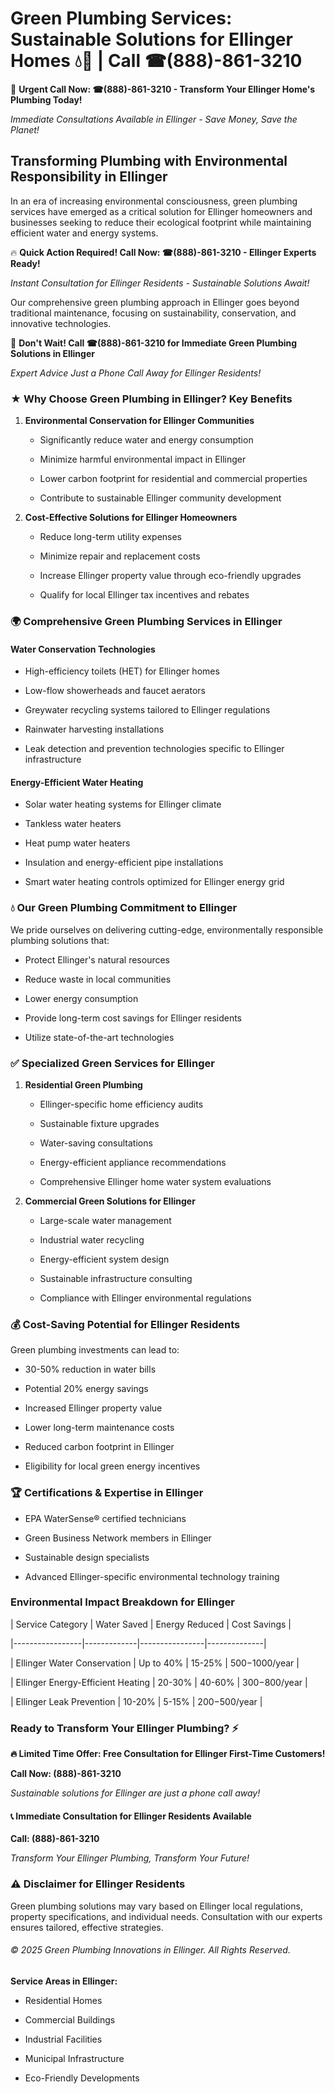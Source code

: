 # Green Plumbing Services: Sustainable Solutions for Ellinger Homes 💧🌿 | Call ☎(888)-861-3210

🚨 **Urgent Call Now: ☎(888)-861-3210 - Transform Your Ellinger Home's Plumbing Today!**
*Immediate Consultations Available in Ellinger - Save Money, Save the Planet!*

## Transforming Plumbing with Environmental Responsibility in Ellinger

In an era of increasing environmental consciousness, green plumbing services have emerged as a critical solution for Ellinger homeowners and businesses seeking to reduce their ecological footprint while maintaining efficient water and energy systems. 

🔥 **Quick Action Required! Call Now: ☎(888)-861-3210 - Ellinger Experts Ready!**
*Instant Consultation for Ellinger Residents - Sustainable Solutions Await!*

Our comprehensive green plumbing approach in Ellinger goes beyond traditional maintenance, focusing on sustainability, conservation, and innovative technologies.

🚨 **Don't Wait! Call ☎(888)-861-3210 for Immediate Green Plumbing Solutions in Ellinger**
*Expert Advice Just a Phone Call Away for Ellinger Residents!*

### ★ Why Choose Green Plumbing in Ellinger? Key Benefits

1. **Environmental Conservation for Ellinger Communities** 
   - Significantly reduce water and energy consumption
   - Minimize harmful environmental impact in Ellinger
   - Lower carbon footprint for residential and commercial properties
   - Contribute to sustainable Ellinger community development

2. **Cost-Effective Solutions for Ellinger Homeowners** 
   - Reduce long-term utility expenses
   - Minimize repair and replacement costs
   - Increase Ellinger property value through eco-friendly upgrades
   - Qualify for local Ellinger tax incentives and rebates

### 🌍 Comprehensive Green Plumbing Services in Ellinger

#### Water Conservation Technologies
- High-efficiency toilets (HET) for Ellinger homes
- Low-flow showerheads and faucet aerators
- Greywater recycling systems tailored to Ellinger regulations
- Rainwater harvesting installations
- Leak detection and prevention technologies specific to Ellinger infrastructure

#### Energy-Efficient Water Heating
- Solar water heating systems for Ellinger climate
- Tankless water heaters
- Heat pump water heaters
- Insulation and energy-efficient pipe installations
- Smart water heating controls optimized for Ellinger energy grid

### 💧 Our Green Plumbing Commitment to Ellinger

We pride ourselves on delivering cutting-edge, environmentally responsible plumbing solutions that:
- Protect Ellinger's natural resources
- Reduce waste in local communities
- Lower energy consumption
- Provide long-term cost savings for Ellinger residents
- Utilize state-of-the-art technologies

### ✅ Specialized Green Services for Ellinger

1. **Residential Green Plumbing**
   - Ellinger-specific home efficiency audits
   - Sustainable fixture upgrades
   - Water-saving consultations
   - Energy-efficient appliance recommendations
   - Comprehensive Ellinger home water system evaluations

2. **Commercial Green Solutions for Ellinger**
   - Large-scale water management
   - Industrial water recycling
   - Energy-efficient system design
   - Sustainable infrastructure consulting
   - Compliance with Ellinger environmental regulations

### 💰 Cost-Saving Potential for Ellinger Residents

Green plumbing investments can lead to:
- 30-50% reduction in water bills
- Potential 20% energy savings
- Increased Ellinger property value
- Lower long-term maintenance costs
- Reduced carbon footprint in Ellinger
- Eligibility for local green energy incentives

### 🏆 Certifications & Expertise in Ellinger

- EPA WaterSense® certified technicians
- Green Business Network members in Ellinger
- Sustainable design specialists
- Advanced Ellinger-specific environmental technology training

### Environmental Impact Breakdown for Ellinger

| Service Category | Water Saved | Energy Reduced | Cost Savings |
|-----------------|-------------|----------------|--------------|
| Ellinger Water Conservation | Up to 40% | 15-25% | $500-$1000/year |
| Ellinger Energy-Efficient Heating | 20-30% | 40-60% | $300-$800/year |
| Ellinger Leak Prevention | 10-20% | 5-15% | $200-$500/year |

### Ready to Transform Your Ellinger Plumbing? ⚡

**🔥 Limited Time Offer: Free Consultation for Ellinger First-Time Customers!**

**Call Now: (888)-861-3210**
*Sustainable solutions for Ellinger are just a phone call away!*

#### 📞 Immediate Consultation for Ellinger Residents Available

**Call: (888)-861-3210**
*Transform Your Ellinger Plumbing, Transform Your Future!*

### ⚠️ Disclaimer for Ellinger Residents

Green plumbing solutions may vary based on Ellinger local regulations, property specifications, and individual needs. Consultation with our experts ensures tailored, effective strategies.

###### © 2025 Green Plumbing Innovations in Ellinger. All Rights Reserved.

**Service Areas in Ellinger:** 
- Residential Homes
- Commercial Buildings
- Industrial Facilities
- Municipal Infrastructure
- Eco-Friendly Developments